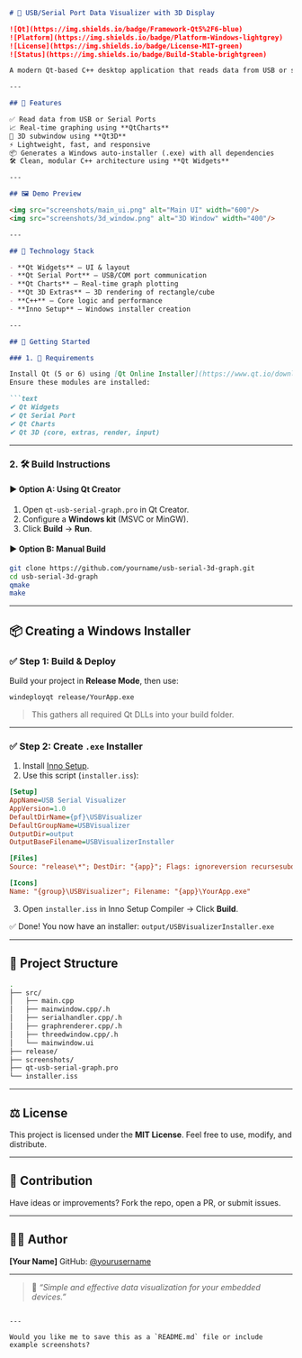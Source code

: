 
````markdown
# 🚀 USB/Serial Port Data Visualizer with 3D Display

![Qt](https://img.shields.io/badge/Framework-Qt5%2F6-blue)
![Platform](https://img.shields.io/badge/Platform-Windows-lightgrey)
![License](https://img.shields.io/badge/License-MIT-green)
![Status](https://img.shields.io/badge/Build-Stable-brightgreen)

A modern Qt-based C++ desktop application that reads data from USB or serial ports, plots it in real-time, and visualizes a dynamic 3D rectangle in a separate subwindow.

---

## 🎯 Features

✅ Read data from USB or Serial Ports  
📈 Real-time graphing using **QtCharts**  
🧊 3D subwindow using **Qt3D**  
⚡ Lightweight, fast, and responsive  
📦 Generates a Windows auto-installer (.exe) with all dependencies  
🛠 Clean, modular C++ architecture using **Qt Widgets**

---

## 🖼️ Demo Preview

<img src="screenshots/main_ui.png" alt="Main UI" width="600"/>
<img src="screenshots/3d_window.png" alt="3D Window" width="400"/>

---

## 🧱 Technology Stack

- **Qt Widgets** – UI & layout
- **Qt Serial Port** – USB/COM port communication
- **Qt Charts** – Real-time graph plotting
- **Qt 3D Extras** – 3D rendering of rectangle/cube
- **C++** – Core logic and performance
- **Inno Setup** – Windows installer creation

---

## 🔧 Getting Started

### 1. 🧰 Requirements

Install Qt (5 or 6) using [Qt Online Installer](https://www.qt.io/download).  
Ensure these modules are installed:

```text
✔ Qt Widgets
✔ Qt Serial Port
✔ Qt Charts
✔ Qt 3D (core, extras, render, input)
````

---

### 2. 🛠️ Build Instructions

#### ▶️ Option A: Using Qt Creator

1. Open `qt-usb-serial-graph.pro` in Qt Creator.
2. Configure a **Windows kit** (MSVC or MinGW).
3. Click **Build** → **Run**.

#### ▶️ Option B: Manual Build

```bash
git clone https://github.com/yourname/usb-serial-3d-graph.git
cd usb-serial-3d-graph
qmake
make
```

---

## 📦 Creating a Windows Installer

### ✅ Step 1: Build & Deploy

Build your project in **Release Mode**, then use:

```bash
windeployqt release/YourApp.exe
```

> This gathers all required Qt DLLs into your build folder.

---

### ✅ Step 2: Create `.exe` Installer

1. Install [Inno Setup](https://jrsoftware.org/isinfo.php).
2. Use this script (`installer.iss`):

```ini
[Setup]
AppName=USB Serial Visualizer
AppVersion=1.0
DefaultDirName={pf}\USBVisualizer
DefaultGroupName=USBVisualizer
OutputDir=output
OutputBaseFilename=USBVisualizerInstaller

[Files]
Source: "release\*"; DestDir: "{app}"; Flags: ignoreversion recursesubdirs

[Icons]
Name: "{group}\USBVisualizer"; Filename: "{app}\YourApp.exe"
```

3. Open `installer.iss` in Inno Setup Compiler → Click **Build**.

✅ Done! You now have an installer:
`output/USBVisualizerInstaller.exe`

---

## 📁 Project Structure

```bash
.
├── src/
│   ├── main.cpp
│   ├── mainwindow.cpp/.h
│   ├── serialhandler.cpp/.h
│   ├── graphrenderer.cpp/.h
│   ├── threedwindow.cpp/.h
│   └── mainwindow.ui
├── release/
├── screenshots/
├── qt-usb-serial-graph.pro
└── installer.iss
```

---

## ⚖️ License

This project is licensed under the **MIT License**.
Feel free to use, modify, and distribute.

---

## 🙌 Contribution

Have ideas or improvements?
Fork the repo, open a PR, or submit issues.

---

## 👨‍💻 Author

**\[Your Name]**
GitHub: [@yourusername](https://github.com/yourusername)

---

> 💬 *“Simple and effective data visualization for your embedded devices.”*

```

---

Would you like me to save this as a `README.md` file or include example screenshots?
```
